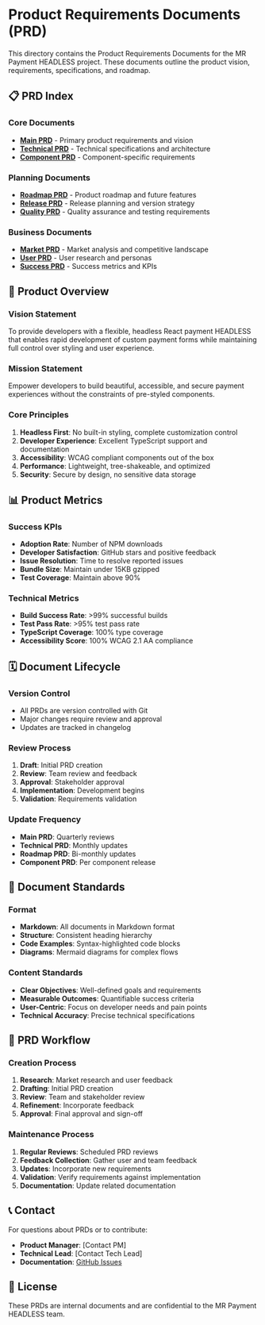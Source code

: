 # Product Requirements Documents (PRD)

This directory contains the Product Requirements Documents for the MR Payment HEADLESS project. These documents outline the product vision, requirements, specifications, and roadmap.

## 📋 PRD Index

### Core Documents
- **[Main PRD](./main-prd.md)** - Primary product requirements and vision
- **[Technical PRD](./technical-prd.md)** - Technical specifications and architecture
- **[Component PRD](./component-prd.md)** - Component-specific requirements

### Planning Documents
- **[Roadmap PRD](./roadmap-prd.md)** - Product roadmap and future features
- **[Release PRD](./release-prd.md)** - Release planning and version strategy
- **[Quality PRD](./quality-prd.md)** - Quality assurance and testing requirements

### Business Documents
- **[Market PRD](./market-prd.md)** - Market analysis and competitive landscape
- **[User PRD](./user-prd.md)** - User research and personas
- **[Success PRD](./success-prd.md)** - Success metrics and KPIs

## 🎯 Product Overview

### Vision Statement
To provide developers with a flexible, headless React payment HEADLESS that enables rapid development of custom payment forms while maintaining full control over styling and user experience.

### Mission Statement
Empower developers to build beautiful, accessible, and secure payment experiences without the constraints of pre-styled components.

### Core Principles
1. **Headless First**: No built-in styling, complete customization control
2. **Developer Experience**: Excellent TypeScript support and documentation
3. **Accessibility**: WCAG compliant components out of the box
4. **Performance**: Lightweight, tree-shakeable, and optimized
5. **Security**: Secure by design, no sensitive data storage

## 📊 Product Metrics

### Success KPIs
- **Adoption Rate**: Number of NPM downloads
- **Developer Satisfaction**: GitHub stars and positive feedback
- **Issue Resolution**: Time to resolve reported issues
- **Bundle Size**: Maintain under 15KB gzipped
- **Test Coverage**: Maintain above 90%

### Technical Metrics
- **Build Success Rate**: >99% successful builds
- **Test Pass Rate**: >95% test pass rate
- **TypeScript Coverage**: 100% type coverage
- **Accessibility Score**: 100% WCAG 2.1 AA compliance

## 🗓 Document Lifecycle

### Version Control
- All PRDs are version controlled with Git
- Major changes require review and approval
- Updates are tracked in changelog

### Review Process
1. **Draft**: Initial PRD creation
2. **Review**: Team review and feedback
3. **Approval**: Stakeholder approval
4. **Implementation**: Development begins
5. **Validation**: Requirements validation

### Update Frequency
- **Main PRD**: Quarterly reviews
- **Technical PRD**: Monthly updates
- **Roadmap PRD**: Bi-monthly updates
- **Component PRD**: Per component release

## 📝 Document Standards

### Format
- **Markdown**: All documents in Markdown format
- **Structure**: Consistent heading hierarchy
- **Code Examples**: Syntax-highlighted code blocks
- **Diagrams**: Mermaid diagrams for complex flows

### Content Standards
- **Clear Objectives**: Well-defined goals and requirements
- **Measurable Outcomes**: Quantifiable success criteria
- **User-Centric**: Focus on developer needs and pain points
- **Technical Accuracy**: Precise technical specifications

## 🔄 PRD Workflow

### Creation Process
1. **Research**: Market research and user feedback
2. **Drafting**: Initial PRD creation
3. **Review**: Team and stakeholder review
4. **Refinement**: Incorporate feedback
5. **Approval**: Final approval and sign-off

### Maintenance Process
1. **Regular Reviews**: Scheduled PRD reviews
2. **Feedback Collection**: Gather user and team feedback
3. **Updates**: Incorporate new requirements
4. **Validation**: Verify requirements against implementation
5. **Documentation**: Update related documentation

## 📞 Contact

For questions about PRDs or to contribute:

- **Product Manager**: [Contact PM]
- **Technical Lead**: [Contact Tech Lead]
- **Documentation**: [GitHub Issues](https://github.com/your-org/mr-payment-headless/issues)

## 📄 License

These PRDs are internal documents and are confidential to the MR Payment HEADLESS team. 